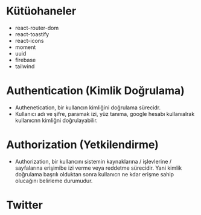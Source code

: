 # Kütüohaneler

- react-router-dom
- react-toastify
- react-icons
- moment
- uuid
- firebase
- tailwind

# Authentication (Kimlik Doğrulama)

- Authenetication, bir kullancın kimliğini doğrulama sürecidr.
- Kullanıcı adı ve şifre, paramak izi, yüz tanıma, google hesabı kullanıalrak kullanıcnn kimliğni doğrulayabilir.

# Authorization (Yetkilendirme)

- Authorization, bir kullancını sistemin kaynaklarına / işlevlerine / sayfalarına erişimibe izi verme veya reddetme sürecidir. Yani kimlik doğrulama başrılı olduktan sonra kullanıcn ne kdar erişme sahip olucağını belirleme durumudur.
# Twitter
